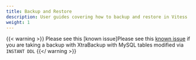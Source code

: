 ```yaml
---
title: Backup and Restore
description: User guides covering how to backup and restore in Vitess
weight: 1
---
```


{{< warning >}}
Please see this [known issue]Please see this [known issue](https://github.com/vitessio/vitess/releases/tag/v16.0.0#mysql-xtrabackup-ddl) if you are taking a backup with XtraBackup with MySQL tables modified via `INSTANT DDL`
{{</ warning >}}
